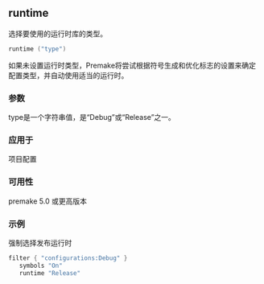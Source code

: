 ## runtime

选择要使用的运行时库的类型。

```lua
runtime ("type")
```

如果未设置运行时类型，Premake将尝试根据符号生成和优化标志的设置来确定配置类型，并自动使用适当的运行时。

### 参数

type是一个字符串值，是“Debug”或“Release”之一。

### 应用于

项目配置

### 可用性

premake 5.0 或更高版本

### 示例

强制选择发布运行时

```lua
filter { "configurations:Debug" }
   symbols "On"
   runtime "Release"
```

